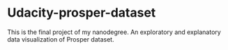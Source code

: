 # Udacity-prosper-dataset
This is the final project of my nanodegree.  An exploratory and explanatory data visualization of Prosper dataset.
